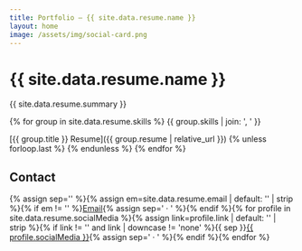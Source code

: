 ```yaml
---
title: Portfolio — {{ site.data.resume.name }}
layout: home
image: /assets/img/social-card.png
---
```


# {{ site.data.resume.name }}

{{ site.data.resume.summary }}

{% for group in site.data.resume.skills %}
{{ group.skills | join: ', ' }}

[{{ group.title }} Resume]({{ group.resume | relative_url }})
{% unless forloop.last %}
{% endunless %}
{% endfor %}

<h2 id="contact">Contact</h2><p>{% assign sep='' %}{% assign em=site.data.resume.email | default: '' | strip %}{% if em != '' %}<a href="mailto:{{ em }}">Email</a>{% assign sep=' · ' %}{% endif %}{% for profile in site.data.resume.socialMedia %}{% assign link=profile.link | default: '' | strip %}{% if link != '' and link | downcase != 'none' %}{{ sep }}<a href="{{ link }}">{{ profile.socialMedia }}</a>{% assign sep=' · ' %}{% endif %}{% endfor %}</p>

